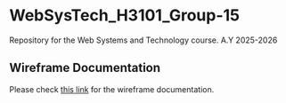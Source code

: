 # WebSysTech_H3101_Group-15

Repository for the Web Systems and Technology course.
A.Y 2025-2026

## Wireframe Documentation

Please check [this link](https://github.com/Gracielleee/WebSysTech_H3101_Group-15/blob/main/WIREFRAME.md) for the wireframe documentation.
